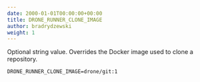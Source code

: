 ```yaml
---
date: 2000-01-01T00:00:00+00:00
title: DRONE_RUNNER_CLONE_IMAGE
author: bradrydzewski
weight: 1
---
```


Optional string value. Overrides the Docker image used to clone a repository.

```
DRONE_RUNNER_CLONE_IMAGE=drone/git:1
```